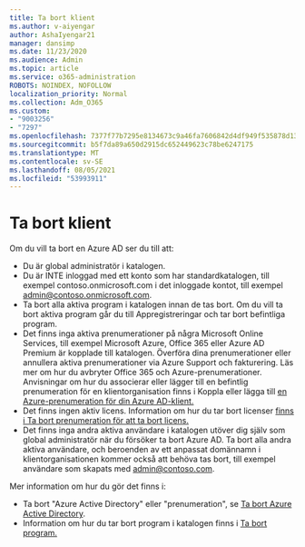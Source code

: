```yaml
---
title: Ta bort klient
ms.author: v-aiyengar
author: AshaIyengar21
manager: dansimp
ms.date: 11/23/2020
ms.audience: Admin
ms.topic: article
ms.service: o365-administration
ROBOTS: NOINDEX, NOFOLLOW
localization_priority: Normal
ms.collection: Adm_O365
ms.custom:
- "9003256"
- "7297"
ms.openlocfilehash: 7377f77b7295e8134673c9a46fa7606842d4df949f535878d13986c6d39d0b5e
ms.sourcegitcommit: b5f7da89a650d2915dc652449623c78be6247175
ms.translationtype: MT
ms.contentlocale: sv-SE
ms.lasthandoff: 08/05/2021
ms.locfileid: "53993911"
---
```

# <a name="delete-tenant"></a>Ta bort klient

Om du vill ta bort en Azure AD ser du till att:
- Du är global administratör i katalogen.
- Du är INTE inloggad med ett konto som har standardkatalogen, till exempel contoso.onmicrosoft.com i det inloggade kontot, till exempel admin@contoso.onmicrosoft.com.
- Ta bort alla aktiva program i katalogen innan de tas bort. Om du vill ta bort aktiva program går du till Appregistreringar och tar bort befintliga program.
- Det finns inga aktiva prenumerationer på några Microsoft Online Services, till exempel Microsoft Azure, Office 365 eller Azure AD Premium är kopplade till katalogen. Överföra dina prenumerationer eller annullera aktiva prenumerationer via Azure Support och fakturering. Läs mer om hur du avbryter Office 365 och Azure-prenumerationer. Anvisningar om hur du associerar eller lägger till en befintlig prenumeration för en klientorganisation finns i Koppla eller lägga till [en Azure-prenumeration för din Azure AD-klient.](https://docs.microsoft.com/azure/active-directory/fundamentals/active-directory-how-subscriptions-associated-directory)
- Det finns ingen aktiv licens. Information om hur du tar bort licenser [finns i Ta bort prenumeration för att ta bort licens.](https://docs.microsoft.com/azure/active-directory/enterprise-users/directory-delete-howto#delete-a-subscription)
- Det finns inga andra aktiva användare i katalogen utöver dig själv som global administratör när du försöker ta bort Azure AD. Ta bort alla andra aktiva användare, och beroenden av ett anpassat domännamn i klientorganisationen kommer också att behöva tas bort, till exempel användare som skapats med admin@contoso.com.

Mer information om hur du gör det finns i:
- Ta bort "Azure Active Directory" eller "prenumeration", se [Ta bort Azure Active Directory](https://docs.microsoft.com/azure/active-directory/users-groups-roles/directory-delete-howto).
- Information om hur du tar bort program i katalogen finns i [Ta bort program.](https://docs.microsoft.com/azure/active-directory/develop/quickstart-remove-app) 
